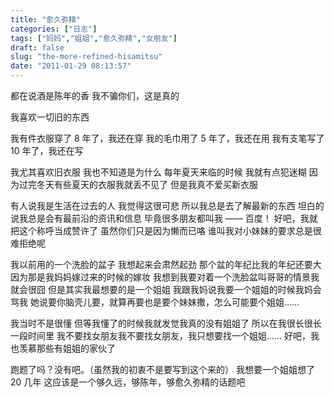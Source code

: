 ```yaml
---
title: "愈久弥精"
categories: ["日志"]
tags: ["妈妈","姐姐","愈久弥精","女朋友"]
draft: false
slug: "the-more-refined-hisamitsu"
date: "2011-01-29 08:13:57"
---
```


都在说酒是陈年的香
我不骗你们，这是真的

我喜欢一切旧的东西

我有件衣服穿了 8 年了，我还在穿
我的毛巾用了 5 年了，我还在用
我有支笔写了 10 年了，我还在写

我尤其喜欢旧衣服
我也不知道是为什么
每年夏天来临的时候
我就有点犯迷糊
因为过完冬天有些夏天的衣服我就丢不见了
但是我真不爱买新衣服

有人说我是生活在过去的人
我觉得这很可悲
所以我总是去了解最新的东西
坦白的说我总是会有最前沿的资讯和信息
毕竟很多朋友都叫我 —— 百度！
好吧，我就把这个称呼当成赞许了
虽然你们只是因为懒而已咯
谁叫我对小妹妹的要求总是很难拒绝呢

我以前用的一个洗脸的盆子
我想起来会肃然起劲
那个盆的年纪比我的年纪还要大
因为那是我妈妈嫁过来的时候的嫁妆
我想到我要对着一个洗脸盆叫哥哥的情景我就会很囧
但是其实我最想要的是一个姐姐
我跟我妈说我要一个姐姐的时候我妈会骂我
她说要你脑壳儿要，就算再要也是要个妹妹撒，怎么可能要个姐姐……

我当时不是很懂
但等我懂了的时候我就发觉我真的没有姐姐了
所以在我很长很长一段时间里
我不要找女朋友我不要找女朋友，我只想要找一个姐姐……
好吧，我也羡慕那些有姐姐的家伙了

跑题了吗？没有吧。（虽然我的初衷不是要写到这个来的）
我想要一个姐姐想了 20 几年
这应该是一个够久远，够陈年，够愈久弥精的话题吧

